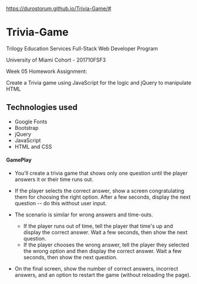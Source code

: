 https://durostorum.github.io/Trivia-Game/#


# Trivia-Game

Trilogy Education Services Full-Stack Web Developer Program

University of Miami Cohort - 201710FSF3

Week 05 Homework Assignment:

Create a Trivia game using JavaScript for the logic and jQuery to manipulate HTML

## Technologies used
- Google Fonts
- Bootstrap
- jQuery
- JavaScript
- HTML and CSS


#### GamePlay

* You'll create a trivia game that shows only one question until the player answers it or their time runs out.

* If the player selects the correct answer, show a screen congratulating them for choosing the right option. After a few seconds, display the next question -- do this without user input.

* The scenario is similar for wrong answers and time-outs.

  * If the player runs out of time, tell the player that time's up and display the correct answer. Wait a few seconds, then show the next question.
  * If the player chooses the wrong answer, tell the player they selected the wrong option and then display the correct answer. Wait a few seconds, then show the next question.

* On the final screen, show the number of correct answers, incorrect answers, and an option to restart the game (without reloading the page).
